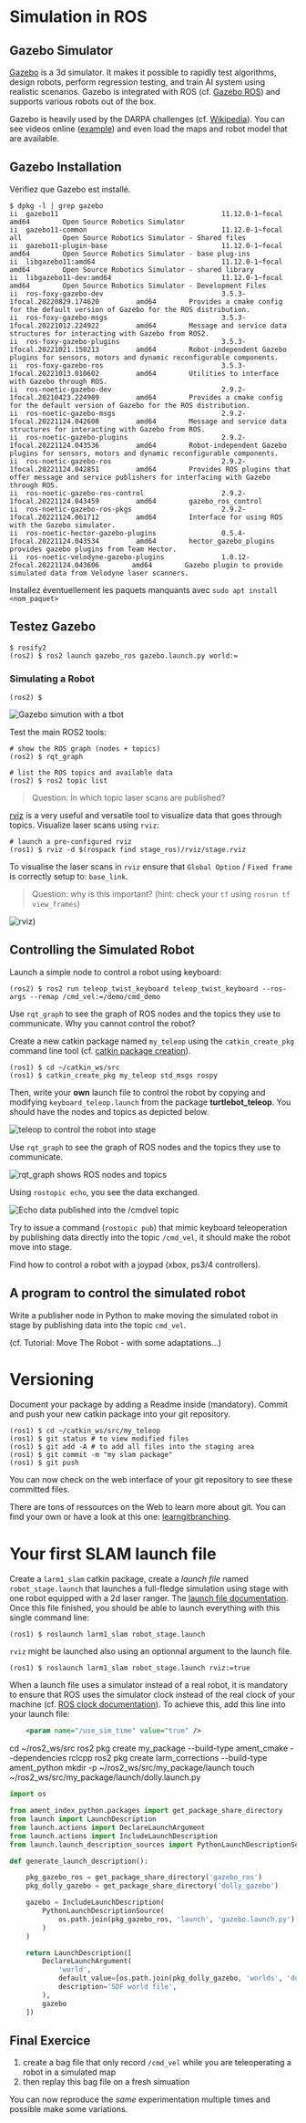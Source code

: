 # Simulation in ROS 

## Gazebo Simulator

[Gazebo](http://gazebosim.org/) is a 3d simulator.
It makes it possible to rapidly test algorithms, design robots, perform regression testing, and train AI system using realistic scenarios. Gazebo is integrated with ROS (cf. [Gazebo ROS](http://wiki.ros.org/gazebo_ros_pkgs)) and supports various robots out of the box.

Gazebo is heavily used by the DARPA challenges (cf. [Wikipedia](https://en.wikipedia.org/wiki/Gazebo_simulator)).
You can see videos online ([example](https://www.youtube.com/watch?v=v6-heLIg85o)) and even load the maps and robot model that are available.

## Gazebo Installation

Vérifiez que Gazebo est installé.

```console
$ dpkg -l | grep gazebo
ii  gazebo11                                        11.12.0-1~focal                      amd64        Open Source Robotics Simulator
ii  gazebo11-common                                 11.12.0-1~focal                      all          Open Source Robotics Simulator - Shared files
ii  gazebo11-plugin-base                            11.12.0-1~focal                      amd64        Open Source Robotics Simulator - base plug-ins
ii  libgazebo11:amd64                               11.12.0-1~focal                      amd64        Open Source Robotics Simulator - shared library
ii  libgazebo11-dev:amd64                           11.12.0-1~focal                      amd64        Open Source Robotics Simulator - Development Files
ii  ros-foxy-gazebo-dev                             3.5.3-1focal.20220829.174620         amd64        Provides a cmake config for the default version of Gazebo for the ROS distribution.
ii  ros-foxy-gazebo-msgs                            3.5.3-1focal.20221012.224922         amd64        Message and service data structures for interacting with Gazebo from ROS2.
ii  ros-foxy-gazebo-plugins                         3.5.3-1focal.20221021.150213         amd64        Robot-independent Gazebo plugins for sensors, motors and dynamic reconfigurable components.
ii  ros-foxy-gazebo-ros                             3.5.3-1focal.20221013.010602         amd64        Utilities to interface with Gazebo through ROS.
ii  ros-noetic-gazebo-dev                           2.9.2-1focal.20210423.224909         amd64        Provides a cmake config for the default version of Gazebo for the ROS distribution.
ii  ros-noetic-gazebo-msgs                          2.9.2-1focal.20221124.042608         amd64        Message and service data structures for interacting with Gazebo from ROS.
ii  ros-noetic-gazebo-plugins                       2.9.2-1focal.20221124.043536         amd64        Robot-independent Gazebo plugins for sensors, motors and dynamic reconfigurable components.
ii  ros-noetic-gazebo-ros                           2.9.2-1focal.20221124.042851         amd64        Provides ROS plugins that offer message and service publishers for interfacing with Gazebo through ROS.
ii  ros-noetic-gazebo-ros-control                   2.9.2-1focal.20221124.043459         amd64        gazebo_ros_control
ii  ros-noetic-gazebo-ros-pkgs                      2.9.2-1focal.20221124.061712         amd64        Interface for using ROS with the Gazebo simulator.
ii  ros-noetic-hector-gazebo-plugins                0.5.4-1focal.20221124.043534         amd64        hector_gazebo_plugins provides gazebo plugins from Team Hector.
ii  ros-noetic-velodyne-gazebo-plugins              1.0.12-2focal.20221124.043606        amd64        Gazebo plugin to provide simulated data from Velodyne laser scanners.
```

Installez éventuellement les paquets manquants avec `sudo apt install <nom_paquet>`

## Testez Gazebo

```console
$ rosify2
(ros2) $ ros2 launch gazebo_ros gazebo.launch.py world:=
```
### Simulating a Robot


```console
(ros2) $ 
```

![Gazebo simution with a tbot](../files/SLAM/stage.png)

Test the main ROS2 tools:

```console
# show the ROS graph (nodes + topics)
(ros2) $ rqt_graph

# list the ROS topics and available data
(ros2) $ ros2 topic list
```

>Question: In which topic laser scans are published?

[rviz](http://wiki.ros.org/rviz) is a very useful and versatile tool to visualize data that goes through topics. 
Visualize laser scans using `rviz`:

```console
# launch a pre-configured rviz
(ros1) $ rviz -d $(rospack find stage_ros)/rviz/stage.rviz
```

To visualise the laser scans in `rviz` ensure that `Global Option` / `Fixed frame` is correctly setup to: `base_link`.

>Question: why is this important? (hint: check your `tf` using `rosrun tf view_frames`)

![rviz)](../files/SLAM/rviz_laserscan.png)

## Controlling the Simulated Robot

Launch a simple node to control a robot using keyboard:

```console
(ros2) $ ros2 run teleop_twist_keyboard teleop_twist_keyboard --ros-args --remap /cmd_vel:=/demo/cmd_demo
```

Use `rqt_graph` to see the graph of ROS nodes and the topics they use to communicate.
Why you cannot control the robot?

Create a new catkin package named `my_teleop` using the `catkin_create_pkg` command line tool (cf. [catkin package creation](http://wiki.ros.org/ROS/Tutorials/CreatingPackage)).

```console
(ros1) $ cd ~/catkin_ws/src
(ros1) $ catkin_create_pkg my_teleop std_msgs rospy
```

Then, write your __own__ launch file to control the robot by copying and modifying `keyboard_teleop.launch` from the package __turtlebot_teleop__.
You should have the nodes and topics as depicted below.

![teleop to control the robot into stage](../files/SLAM/teleop.png)

Use `rqt_graph` to see the graph of ROS nodes and the topics they use to communicate.

![rqt_graph shows ROS nodes and topics](../files/SLAM/rqt_graph.png)

Using `rostopic echo`, you see the data exchanged.

![Echo data published into the /cmdvel topic](../files/SLAM/cmdvel_echo.png)

Try to issue a command (`rostopic pub`) that mimic keyboard teleoperation by publishing data directly into the topic `/cmd_vel`, it should make the robot move into stage.

Find how to control a robot with a joypad (xbox, ps3/4 controllers).

## A program to control the simulated robot

Write a publisher node in Python to make moving the simulated robot in stage by publishing data into the topic `cmd_vel`.

(cf. Tutorial: Move The Robot - with some adaptations...)

# Versioning

Document your package by adding a Readme inside (mandatory).
Commit and push your new catkin package into your git repository.

```console
(ros1) $ cd ~/catkin_ws/src/my_teleop
(ros1) $ git status # to view modified files
(ros1) $ git add -A # to add all files into the staging area
(ros1) $ git commit -m "my slam package"
(ros1) $ git push
```

You can now check on the web interface of your git repository to see these committed files.

There are tons of ressources on the Web to learn more about git.
You can find your own or have a look at this one: [learngitbranching](https://learngitbranching.js.org/).


# **Your** first SLAM launch file

Create a `larm1_slam` catkin package, create a *launch file* named `robot_stage.launch` that launches a full-fledge simulation using stage with one robot equipped with a 2d laser ranger.
The [launch file documentation](http://wiki.ros.org/roslaunch).
Once this file finished, you should be able to launch everything with this single command line:

```console
(ros1) $ roslaunch larm1_slam robot_stage.launch
```

`rviz` might be launched also using an optionnal argument to the launch file.

```console
(ros1) $ roslaunch larm1_slam robot_stage.launch rviz:=true
```

When a launch file uses a simulator instead of a real robot, it is mandatory to ensure that ROS uses the simulator clock instead of the real clock of your machine (cf. [ROS clock documentation](http://wiki.ros.org/Clock)).
To achieve this, add this line into your launch file:

```xml
	<param name="/use_sim_time" value="true" />
```


cd ~/ros2_ws/src
ros2 pkg create my_package --build-type ament_cmake --dependencies rclcpp
ros2 pkg create larm_corrections --build-type ament_python 
mkdir -p ~/ros2_ws/src/my_package/launch
touch ~/ros2_ws/src/my_package/launch/dolly.launch.py

```python
import os

from ament_index_python.packages import get_package_share_directory
from launch import LaunchDescription
from launch.actions import DeclareLaunchArgument
from launch.actions import IncludeLaunchDescription
from launch.launch_description_sources import PythonLaunchDescriptionSource

def generate_launch_description():

    pkg_gazebo_ros = get_package_share_directory('gazebo_ros')
    pkg_dolly_gazebo = get_package_share_directory('dolly_gazebo')

    gazebo = IncludeLaunchDescription(
        PythonLaunchDescriptionSource(
            os.path.join(pkg_gazebo_ros, 'launch', 'gazebo.launch.py')
        )
    )

    return LaunchDescription([
        DeclareLaunchArgument(
            'world',
            default_value=[os.path.join(pkg_dolly_gazebo, 'worlds', 'dolly_empty.world'), ''],
            description='SDF world file',
        ),
        gazebo
    ])
```

## Final Exercice

1. create a bag file that only record `/cmd_vel` while you are teleoperating a robot in a simulated map
2. then replay this bag file on a fresh simuation

You can now reproduce the *same* experimentation multiple times and possible make some variations.

<!-- gazebo models
	cd ~/.gazebo/
	rm -fr models
	wget https://bitbucket.org/osrf/gazebo_models/get/e6d645674e8a.zip
	unzip osrf*.zip
	rm *.zip
	mv osrf* models
	-->
